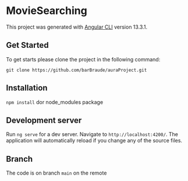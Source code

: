 # MovieSearching

This project was generated with [Angular CLI](https://github.com/angular/angular-cli) version 13.3.1.

## Get Started
To get starts please clone the project in the following command:

`git clone https://github.com/barBraude/auraProject.git`

## Installation

`npm install` dor node_modules package 

## Development server

Run `ng serve` for a dev server. Navigate to `http://localhost:4200/`. The application will automatically reload if you change any of the source files.

## Branch
The code is on branch `main` on the remote




 
